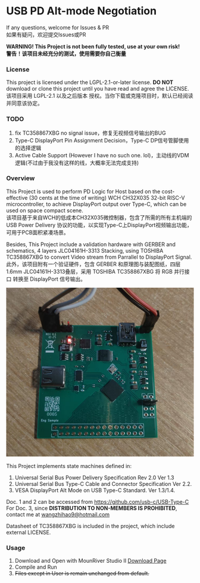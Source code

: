 # USB PD Alt-mode Negotiation

If any questions, welcome for Issues & PR   
如果有疑问，欢迎提交Issues或PR

**WARNING! This Project is not been fully tested, use at your own risk!**   
**警告！该项目未经充分的测试，使用需要你自己衡量**

### License

This project is licensed under the LGPL-2.1-or-later license. **DO NOT** download or clone this project until you have read and agree the LICENSE.     
该项目采用 LGPL-2.1 以及之后版本 授权。当你下载或克隆项目时，默认已经阅读并同意该协定。

### TODO

1. fix TC358867XBG no signal issue，修复无视频信号输出的BUG
2. Type-C DisplayPort Pin Assignment Decision，Type-C DP信号管脚使用的选择逻辑
3. Active Cable Support (However I have no such one. lol)，主动线的VDM逻辑(不过由于我没有这样的线，大概率无法完成支持)

### Overview

This Project is used to perform PD Logic for Host based on the cost-effective (30 cents at the time of writing) WCH CH32X035 32-bit RISC-V microcontroller, to achieve DisplayPort output over Type-C, which can be used on space compact scene.    
该项目基于来自WCH的低成本CH32X035微控制器，包含了所需的所有主机端的 USB Power Delivery 协议的功能，以实现Type-C上DisplayPort视频输出功能，可用于PCB面积紧凑场景。

Besides, This Project include a validation hardware with GERBER and schematics, 4 layers JLC04161H-3313 Stacking, using TOSHIBA TC358867XBG to convert Video stream from Parrallel to DisplayPort Signal.   
此外，该项目附有一个验证硬件，包含 GERBER 和原理图与装配图纸，四层1.6mm JLC04161H-3313叠层，采用 TOSHIBA TC358867XBG 将 RGB 并行接口 转换至 DisplayPort 信号输出。

![PCB Preview Picture](https://github.com/AnterCreeper/pdaltmode/blob/main/evb-front.jpg?raw=true)

This Project implements state machines defined in:
1. Universal Serial Bus Power Delivery Specification Rev 2.0 Ver 1.3
2. Universal Serial Bus Type-C Cable and Connector Specification Ver 2.2.
3. VESA DisplayPort Alt Mode on USB Type-C Standard. Ver 1.3/1.4.

Doc. 1 and 2 can be accessed from https://github.com/usb-c/USB-Type-C   
For Doc. 3, since **DISTRIBUTION TO NON-MEMBERS IS PROHIBITED**, contact me at [wangzhihao9@hotmail.com](mailto:wangzhihao9@hotmail.com)

Datasheet of TC358867XBG is included in the project, which include external LICENSE.

### Usage

1. Download and Open with MounRiver Studio II [Download Page](http://www.mounriver.com/download)
2. Compile and Run
3. ~~Files except in User is remain unchanged from default.~~
